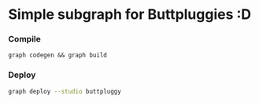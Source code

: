 # Simple subgraph for Buttpluggies :D

### Compile
```
graph codegen && graph build
```

### Deploy
```bash
graph deploy --studio buttpluggy
```